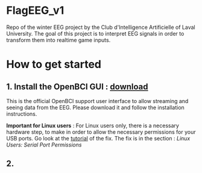 # FlagEEG_v1
Repo of the winter EEG project by the Club d'Intelligence Artificielle of Laval University. The goal of this project is to interpret EEG signals in order to transform them into realtime game inputs.

# How to get started 
## 1. Install the OpenBCI GUI : [download](https://openbci.com/downloads)
This is the official OpenBCI support user interface to allow streaming and seeing data from the EEG. Please download it and follow the installation instructions.

**Important for Linux users** : For Linux users only, there is a necessary hardware step, to make in order to allow the necessary permissions for your USB ports. Go look at the [tutorial](https://docs.openbci.com/Software/OpenBCISoftware/GUIDocs/#linux-users-serial-port-permissions) of the fix. The fix is in the section : _Linux Users: Serial Port Permissions_

## 2. 

